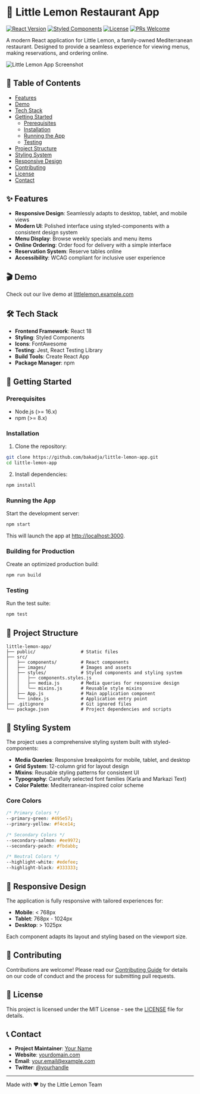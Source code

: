 # 🍋 Little Lemon Restaurant App

[![React Version](https://img.shields.io/badge/React-18.3.1-blue.svg)](https://reactjs.org/)
[![Styled Components](https://img.shields.io/badge/Styled%20Components-6.1.13-purple.svg)](https://styled-components.com/)
[![License](https://img.shields.io/badge/License-MIT-green.svg)](./LICENSE)
[![PRs Welcome](https://img.shields.io/badge/PRs-welcome-brightgreen.svg)](./CONTRIBUTING.md)

A modern React application for Little Lemon, a family-owned Mediterranean restaurant. Designed to provide a seamless experience for viewing menus, making reservations, and ordering online.

![Little Lemon App Screenshot](./src/images/app-screenshot.png)

## 📑 Table of Contents

- [Features](#-features)
- [Demo](#-demo)
- [Tech Stack](#-tech-stack)
- [Getting Started](#-getting-started)
  - [Prerequisites](#prerequisites)
  - [Installation](#installation)
  - [Running the App](#running-the-app)
  - [Testing](#testing)
- [Project Structure](#-project-structure)
- [Styling System](#-styling-system)
- [Responsive Design](#-responsive-design)
- [Contributing](#-contributing)
- [License](#-license)
- [Contact](#-contact)

## ✨ Features

- **Responsive Design**: Seamlessly adapts to desktop, tablet, and mobile views
- **Modern UI**: Polished interface using styled-components with a consistent design system
- **Menu Display**: Browse weekly specials and menu items
- **Online Ordering**: Order food for delivery with a simple interface
- **Reservation System**: Reserve tables online
- **Accessibility**: WCAG compliant for inclusive user experience

## 🎬 Demo

Check out our live demo at [littlelemon.example.com](https://)

## 🛠 Tech Stack

- **Frontend Framework**: React 18
- **Styling**: Styled Components
- **Icons**: FontAwesome
- **Testing**: Jest, React Testing Library
- **Build Tools**: Create React App
- **Package Manager**: npm

## 🚀 Getting Started

### Prerequisites

- Node.js (>= 16.x)
- npm (>= 8.x)

### Installation

1. Clone the repository:

```bash
git clone https://github.com/bakadja/little-lemon-app.git
cd little-lemon-app
```

2. Install dependencies:

```bash
npm install
```

### Running the App

Start the development server:

```bash
npm start
```

This will launch the app at [http://localhost:3000](http://localhost:3000).

### Building for Production

Create an optimized production build:

```bash
npm run build
```

### Testing

Run the test suite:

```bash
npm test
```

## 📁 Project Structure

```
little-lemon-app/
├── public/                 # Static files
├── src/
│   ├── components/         # React components
│   ├── images/             # Images and assets
│   ├── styles/             # Styled components and styling system
│   │   ├── components.styles.js
│   │   ├── media.js        # Media queries for responsive design
│   │   └── mixins.js       # Reusable style mixins
│   ├── App.js              # Main application component
│   └── index.js            # Application entry point
├── .gitignore              # Git ignored files
└── package.json            # Project dependencies and scripts
```

## 🎨 Styling System

The project uses a comprehensive styling system built with styled-components:

- **Media Queries**: Responsive breakpoints for mobile, tablet, and desktop
- **Grid System**: 12-column grid for layout design
- **Mixins**: Reusable styling patterns for consistent UI
- **Typography**: Carefully selected font families (Karla and Markazi Text)
- **Color Palette**: Mediterranean-inspired color scheme

### Core Colors

```css
/* Primary Colors */
--primary-green: #495e57;
--primary-yellow: #f4ce14;

/* Secondary Colors */
--secondary-salmon: #ee9972;
--secondary-peach: #fbdabb;

/* Neutral Colors */
--highlight-white: #edefee;
--highlight-black: #333333;
```

## 📱 Responsive Design

The application is fully responsive with tailored experiences for:

- **Mobile**: < 768px
- **Tablet**: 768px - 1024px
- **Desktop**: > 1025px

Each component adapts its layout and styling based on the viewport size.

## 👥 Contributing

Contributions are welcome! Please read our [Contributing Guide](./CONTRIBUTING.md) for details on our code of conduct and the process for submitting pull requests.

## 📄 License

This project is licensed under the MIT License - see the [LICENSE](./LICENSE) file for details.

## 📞 Contact

- **Project Maintainer**: [Your Name](https://github.com/yourusername)
- **Website**: [yourdomain.com](https://yourdomain.com)
- **Email**: your.email@example.com
- **Twitter**: [@yourhandle](https://twitter.com/yourhandle)

---

Made with ❤️ by the Little Lemon Team
